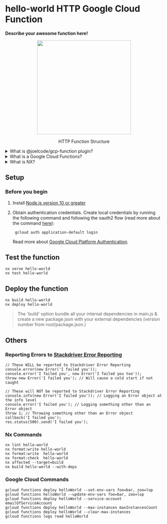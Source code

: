 # hello-world HTTP Google Cloud Function
**Describe your awesome function here!**

<div align="center">
  <img src="https://github.com/JoelCode/gcp-function/blob/master/http-function-structure.png?raw=true" width="300">
  <p>HTTP Function Structure</p>
</div>

<details>
<summary>What is @joelcode/gcp-function plugin?</summary>
@joelcode/gcp-function plugin is a set of extensible dev tools for Google Cloud Function within an Nx workspace.
* Create : `nx generate @joelcode/gcp-function:http functionName`
* Serve  : `nx serve functionName`
* Test   : `nx test functionName`
* Deploy : `nx deploy functionName`
</details>

<details>
<summary>What is a Google Cloud Functions?</summary>
Cloud Functions is a serverless execution environment for building and
connecting cloud services. With Cloud Functions you write simple, single-purpose
functions that are attached to events emitted from your cloud infrastructure and
services. Your function is triggered when an event being watched is fired.

* [Documentation](https://cloud.google.com/functions/docs)
* [Learn how to write a function from scratch.](https://cloud.google.com/functions/docs/first-nodejs)
</details>

<details>
<summary>What is NX?</summary>
Nx is a set of extensible dev tools for monorepo, which helps you develop like Google, Facebook, and Microsoft.
It has first-class support for many frontend and backend technologies, so its documentation comes in multiple flavours.

* [Documentation](https://nx.dev/angular/getting-started/why-nx)
</details>

## Setup

### Before you begin
1. Install [Node.js version 10 or greater](https://nodejs.org/)

1. Obtain authentication credentials.
    Create local credentials by running the following command and following the
    oauth2 flow (read more about the command [here](https://cloud.google.com/sdk/gcloud/reference/beta/auth/application-default/login)):

        gcloud auth application-default login

    Read more about [Google Cloud Platform Authentication](https://cloud.google.com/docs/authentication#projects_and_resources).

## Test the function
    nx serve hello-world
    nx test hello-world

## Deploy the function
    nx build hello-world
    nx deploy hello-world

> The 'build' option bundle all your internal dependencies in main.js & create a new package.json with your external dependencies (version number from root/package.json.)

## Others
### Reporting Errors to [Stackdriver Error Reporting](https://cloud.google.com/error-reporting/docs)

    // These WILL be reported to Stackdriver Error Reporting
    console.error(new Error('I failed you'));
    console.error('I failed you', new Error('I failed you too'));
    throw new Error('I failed you'); // Will cause a cold start if not caught

    // These will NOT be reported to Stackdriver Error Reporting
    console.info(new Error('I failed you')); // Logging an Error object at the info level
    console.error('I failed you'); // Logging something other than an Error object
    throw 1; // Throwing something other than an Error object
    callback('I failed you');
    res.status(500).send('I failed you');
### Nx Commands
    nx lint hello-world
    nx format:write hello-world
    nx format:write  hello-world
    nx format:check  hello-world
    nx affected --target=build
    nx build hello-world --with-deps

### Google Cloud Commands
    gcloud functions deploy helloWorld --set-env-vars foo=bar, zoo=lop
    gcloud functions helloWorld --update-env-vars foo=bar, zoo=lop
    gcloud functions deploy helloWorld --service-account emailOfServiceAccount
    gcloud functions deploy helloWorld --max-instances maxInstancesCount
    gcloud functions deploy helloWorld --clear-max-instances
    gcloud functions logs read helloWorld
